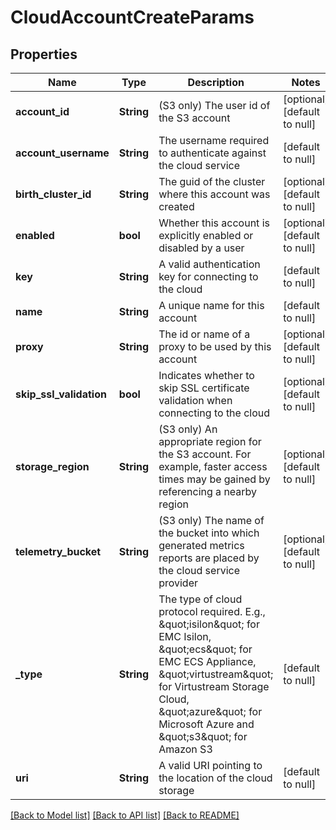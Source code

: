 # CloudAccountCreateParams

## Properties
Name | Type | Description | Notes
------------ | ------------- | ------------- | -------------
**account_id** | **String** | (S3 only) The user id of the S3 account | [optional] [default to null]
**account_username** | **String** | The username required to authenticate against the cloud service | [default to null]
**birth_cluster_id** | **String** | The guid of the cluster where this account was created | [optional] [default to null]
**enabled** | **bool** | Whether this account is explicitly enabled or disabled by a user | [optional] [default to null]
**key** | **String** | A valid authentication key for connecting to the cloud | [default to null]
**name** | **String** | A unique name for this account | [default to null]
**proxy** | **String** | The id or name of a proxy to be used by this account | [optional] [default to null]
**skip_ssl_validation** | **bool** | Indicates whether to skip SSL certificate validation when connecting to the cloud | [optional] [default to null]
**storage_region** | **String** | (S3 only) An appropriate region for the S3 account.  For example, faster access times may be gained by referencing a nearby region | [optional] [default to null]
**telemetry_bucket** | **String** | (S3 only) The name of the bucket into which generated metrics reports are placed by the cloud service provider | [optional] [default to null]
**_type** | **String** | The type of cloud protocol required.  E.g., \&quot;isilon\&quot; for EMC Isilon, \&quot;ecs\&quot; for EMC ECS Appliance, \&quot;virtustream\&quot; for Virtustream Storage Cloud, \&quot;azure\&quot; for Microsoft Azure and \&quot;s3\&quot; for Amazon S3 | [default to null]
**uri** | **String** | A valid URI pointing to the location of the cloud storage | [default to null]

[[Back to Model list]](../README.md#documentation-for-models) [[Back to API list]](../README.md#documentation-for-api-endpoints) [[Back to README]](../README.md)


